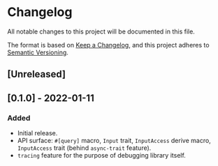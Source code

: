 # Changelog

All notable changes to this project will be documented in this file.

The format is based on [Keep a Changelog][keepachangelog], 
and this project adheres to [Semantic Versioning][semver].

[keepachangelog]: https://keepachangelog.com/en/1.1.0/
[semver]: https://semver.org/spec/v2.0.0.html 

## [Unreleased]

## [0.1.0] - 2022-01-11

### Added

* Initial release.
* API surface: `#[query]` macro, `Input` trait, `InputAccess` derive macro,
  `InputAccess` trait (behind `async-trait` feature).
* `tracing` feature for the purpose of debugging library itself.